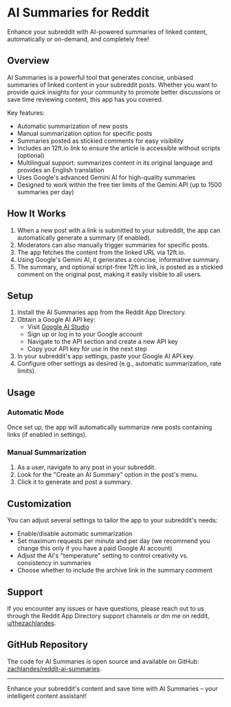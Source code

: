 # AI Summaries for Reddit

Enhance your subreddit with AI-powered summaries of linked content, automatically or on-demand, and completely free!

## Overview

AI Summaries is a powerful tool that generates concise, unbiased summaries of linked content in your subreddit posts. Whether you want to provide quick insights for your community to promote better discussions or save time reviewing content, this app has you covered.

Key features:
- Automatic summarization of new posts
- Manual summarization option for specific posts
- Summaries posted as stickied comments for easy visibility
- Includes an 12ft.io link to ensure the article is accessible without scripts (optional)
- Multilingual support: summarizes content in its original language and provides an English translation
- Uses Google's advanced Gemini AI for high-quality summaries
- Designed to work within the free tier limits of the Gemini API (up to 1500 summaries per day)

## How It Works

1. When a new post with a link is submitted to your subreddit, the app can automatically generate a summary (if enabled).
2. Moderators can also manually trigger summaries for specific posts.
3. The app fetches the content from the linked URL via 12ft.io.
4. Using Google's Gemini AI, it generates a concise, informative summary.
5. The summary, and optional script-free 12ft.io link, is posted as a stickied comment on the original post, making it easily visible to all users.

## Setup

1. Install the AI Summaries app from the Reddit App Directory.
2. Obtain a Google AI API key:
   - Visit [Google AI Studio](https://ai.google.dev/)
   - Sign up or log in to your Google account
   - Navigate to the API section and create a new API key
   - Copy your API key for use in the next step
3. In your subreddit's app settings, paste your Google AI API key.
4. Configure other settings as desired (e.g., automatic summarization, rate limits).

## Usage

### Automatic Mode
Once set up, the app will automatically summarize new posts containing links (if enabled in settings).

### Manual Summarization
1. As a user, navigate to any post in your subreddit.
2. Look for the "Create an AI Summary" option in the post's menu.
3. Click it to generate and post a summary.

## Customization

You can adjust several settings to tailor the app to your subreddit's needs:
- Enable/disable automatic summarization
- Set maximum requests per minute and per day (we recommend you change this only if you have a paid Google AI account)
- Adjust the AI's "temperature" setting to control creativity vs. consistency in summaries
- Choose whether to include the archive link in the summary comment

## Support

If you encounter any issues or have questions, please reach out to us through the Reddit App Directory support channels or dm me on reddit, [u/thezachlandes](https://www.reddit.com/user/thezachlandes).

## GitHub Repository

The code for AI Summaries is open source and available on GitHub: [zachlandes/reddit-ai-summaries](https://github.com/zachlandes/reddit-ai-summaries).

---

Enhance your subreddit's content and save time with AI Summaries – your intelligent content assistant!